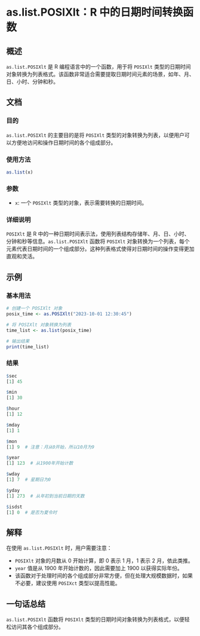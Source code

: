 <!--
Meta Description: # as.list.POSIXlt：R 中的日期时间转换函数 ## 概述 `as.list.POSIXlt` 是 R 编程语言中的一个函数，用于将 `POSIXlt` 类型的日期时间对象转换为列表格式。该函数非常适合需要提取日期时间元素的场景，如年、月、日、小时、分钟和秒。 ## 文档 ### 目的...
Meta Keywords: posixlt, list, 类型的日期时间对象转换为列表格式, 函数将, posix_time
-->

# as.list.POSIXlt：R 中的日期时间转换函数

## 概述
`as.list.POSIXlt` 是 R 编程语言中的一个函数，用于将 `POSIXlt` 类型的日期时间对象转换为列表格式。该函数非常适合需要提取日期时间元素的场景，如年、月、日、小时、分钟和秒。

## 文档
### 目的
`as.list.POSIXlt` 的主要目的是将 `POSIXlt` 类型的对象转换为列表，以便用户可以方便地访问和操作日期时间的各个组成部分。

### 使用方法
```R
as.list(x)
```

### 参数
- `x`: 一个 `POSIXlt` 类型的对象，表示需要转换的日期时间。

### 详细说明
`POSIXlt` 是 R 中的一种日期时间表示法，使用列表结构存储年、月、日、小时、分钟和秒等信息。`as.list.POSIXlt` 函数将 `POSIXlt` 对象转换为一个列表，每个元素代表日期时间的一个组成部分。这种列表格式使得对日期时间的操作变得更加直观和灵活。

## 示例
### 基本用法
```R
# 创建一个 POSIXlt 对象
posix_time <- as.POSIXlt("2023-10-01 12:30:45")

# 将 POSIXlt 对象转换为列表
time_list <- as.list(posix_time)

# 输出结果
print(time_list)
```

### 结果
```R
$sec
[1] 45

$min
[1] 30

$hour
[1] 12

$mday
[1] 1

$mon
[1] 9  # 注意：月从0开始，所以10月为9

$year
[1] 123  # 从1900年开始计数

$wday
[1] 7  # 星期日为0

$yday
[1] 273  # 从年初到当前日期的天数

$isdst
[1] 0  # 是否为夏令时
```

## 解释
在使用 `as.list.POSIXlt` 时，用户需要注意：
- `POSIXlt` 对象的月数从 0 开始计算，即 0 表示 1 月，1 表示 2 月，依此类推。
- `year` 值是从 1900 年开始计数的，因此需要加上 1900 以获得实际年份。
- 该函数对于处理时间的各个组成部分非常方便，但在处理大规模数据时，如果不必要，建议使用 `POSIXct` 类型以提高性能。

## 一句话总结
`as.list.POSIXlt` 函数将 `POSIXlt` 类型的日期时间对象转换为列表格式，以便轻松访问其各个组成部分。